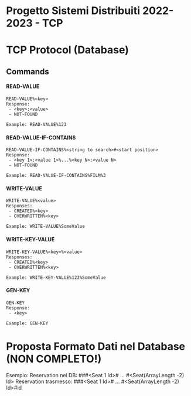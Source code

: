 # Progetto Sistemi Distribuiti 2022-2023 - TCP

# TCP Protocol (Database)
## Commands

#### READ-VALUE
	READ-VALUE%<key>
    Response:
     - <key>:<value>
     - NOT-FOUND
     
    Example: READ-VALUE%123

#### READ-VALUE-IF-CONTAINS
	READ-VALUE-IF-CONTAINS%<string to search>#<start position>
    Response:
     - <key 1>:<value 1>%...%<key N>:<value N>
     - NOT-FOUND

    Example: READ-VALUE-IF-CONTAINS%FILM%3

#### WRITE-VALUE
    WRITE-VALUE%<value>
	Responses: 
	 - CREATED%<key> 
	 - OVERWRITTEN%<key>
     
    Example: WRITE-VALUE%SomeValue

#### WRITE-KEY-VALUE
	WRITE-KEY-VALUE%<key>%<value>
	Responses: 
	 - CREATED%<key> 
	 - OVERWRITTEN%<key>
     
    Example: WRITE-KEY-VALUE%123%SomeValue

#### GEN-KEY
	GEN-KEY
    Response: 
     - <key>
     
    Example: GEN-KEY
    
    
# Proposta Formato Dati nel Database (NON COMPLETO!)
Esempio:
Reservation nel DB: <ArrayLength>#<RES>#<Screening Id>#<Seat 1 Id># ... #<Seat(ArrayLength -2) Id>
Reservation trasmesso: <ArrayLength>#<RES>#<Screening Id>#<Seat 1 Id># ... #<Seat(ArrayLength -2) Id>#id

